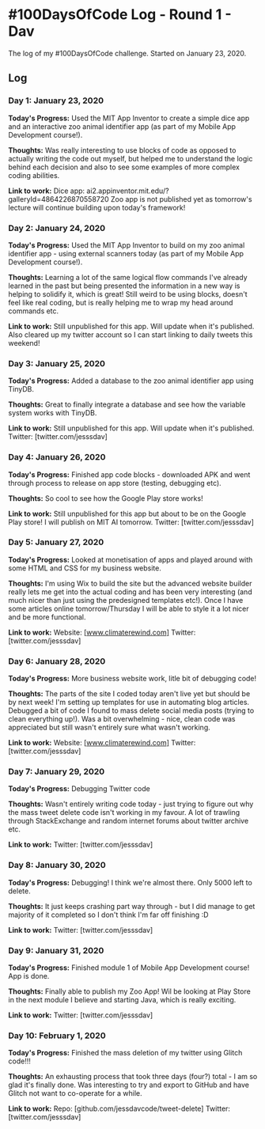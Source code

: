 # #100DaysOfCode Log - Round 1 - Dav

The log of my #100DaysOfCode challenge. Started on January 23, 2020.

## Log

### Day 1: January 23, 2020

**Today's Progress:** Used the MIT App Inventor to create a simple dice app and an interactive zoo animal identifier app (as part of my Mobile App Development course!).

**Thoughts:** Was really interesting to use blocks of code as opposed to actually writing the code out myself, but helped me to understand the logic behind each decision and also to see some examples of more complex coding abilities.

**Link to work:** Dice app: ai2.appinventor.mit.edu/?galleryId=4864226870558720 Zoo app is not published yet as tomorrow's lecture will continue building upon today's framework!


### Day 2: January 24, 2020

**Today's Progress:** Used the MIT App Inventor to build on my zoo animal identifier app - using external scanners today (as part of my Mobile App Development course!).

**Thoughts:** Learning a lot of the same logical flow commands I've already learned in the past but being presented the information in a new way is helping to solidify it, which is great! Still weird to be using blocks, doesn't feel like real coding, but is really helping me to wrap my head around commands etc.

**Link to work:** Still unpublished for this app. Will update when it's published. Also cleared up my twitter account so I can start linking to daily tweets this weekend!


### Day 3: January 25, 2020

**Today's Progress:** Added a database to the zoo animal identifier app using TinyDB.

**Thoughts:** Great to finally integrate a database and see how the variable system works with TinyDB. 

**Link to work:** Still unpublished for this app. Will update when it's published. Twitter: [twitter.com/jesssdav]


### Day 4: January 26, 2020

**Today's Progress:** Finished app code blocks - downloaded APK and went through process to release on app store (testing, debugging etc).

**Thoughts:** So cool to see how the Google Play store works!

**Link to work:** Still unpublished for this app but about to be on the Google Play store! I will publish on MIT AI tomorrow. Twitter: [twitter.com/jesssdav]


### Day 5: January 27, 2020

**Today's Progress:** Looked at monetisation of apps and played around with some HTML and CSS for my business website.

**Thoughts:** I'm using Wix to build the site but the advanced website builder really lets me get into the actual coding and has been very interesting (and much nicer than just using the predesigned templates etc!). Once I have some articles online tomorrow/Thursday I will be able to style it a lot nicer and be more functional.

**Link to work:** Website: [www.climaterewind.com] Twitter: [twitter.com/jesssdav]


### Day 6: January 28, 2020

**Today's Progress:** More business website work, litle bit of debugging code!

**Thoughts:** The parts of the site I coded today aren't live yet but should be by next week! I'm setting up templates for use in automating blog articles. Debugged a bit of code I found to mass delete social media posts (trying to clean everything up!). Was a bit overwhelming - nice, clean code was appreciated but still wasn't entirely sure what wasn't working.

**Link to work:** Website: [www.climaterewind.com] Twitter: [twitter.com/jesssdav]


### Day 7: January 29, 2020

**Today's Progress:** Debugging Twitter code

**Thoughts:** Wasn't entirely writing code today - just trying to figure out why the mass tweet delete code isn't working in my favour. A lot of trawling through StackExchange and random internet forums about twitter archive etc.

**Link to work:** Twitter: [twitter.com/jesssdav]


### Day 8: January 30, 2020

**Today's Progress:** Debugging! I think we're almost there. Only 5000 left to delete.

**Thoughts:** It just keeps crashing part way through - but I did manage to get majority of it completed so I don't think I'm far off finishing :D

**Link to work:** Twitter: [twitter.com/jesssdav]


### Day 9: January 31, 2020

**Today's Progress:** Finished module 1 of Mobile App Development course! App is done.

**Thoughts:** Finally able to publish my Zoo App! Wil be looking at Play Store in the next module I believe and starting Java, which is really exciting.

**Link to work:** Twitter: [twitter.com/jesssdav]


### Day 10: February 1, 2020

**Today's Progress:** Finished the mass deletion of my twitter using Glitch code!!!

**Thoughts:** An exhausting process that took three days (four?) total - I am so glad it's finally done. Was interesting to try and export to GitHub and have Glitch not want to co-operate for a while.

**Link to work:** Repo: [github.com/jessdavcode/tweet-delete] Twitter: [twitter.com/jesssdav]
